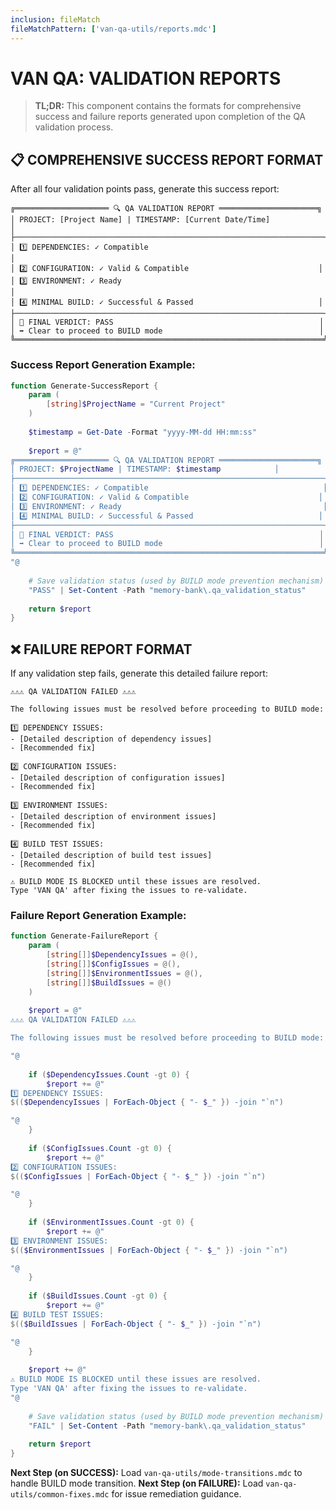 ```yaml
---
inclusion: fileMatch
fileMatchPattern: ['van-qa-utils/reports.mdc']
---
```

# VAN QA: VALIDATION REPORTS

> **TL;DR:** This component contains the formats for comprehensive success and failure reports generated upon completion of the QA validation process.

## 📋 COMPREHENSIVE SUCCESS REPORT FORMAT

After all four validation points pass, generate this success report:

```
╔═════════════════════ 🔍 QA VALIDATION REPORT ══════════════════════╗
│ PROJECT: [Project Name] | TIMESTAMP: [Current Date/Time]            │
├─────────────────────────────────────────────────────────────────────┤
│ 1️⃣ DEPENDENCIES: ✓ Compatible                                       │
│ 2️⃣ CONFIGURATION: ✓ Valid & Compatible                             │
│ 3️⃣ ENVIRONMENT: ✓ Ready                                             │
│ 4️⃣ MINIMAL BUILD: ✓ Successful & Passed                            │
├─────────────────────────────────────────────────────────────────────┤
│ 🚨 FINAL VERDICT: PASS                                              │
│ ➡️ Clear to proceed to BUILD mode                                   │
╚═════════════════════════════════════════════════════════════════════╝
```

### Success Report Generation Example:
```powershell
function Generate-SuccessReport {
    param (
        [string]$ProjectName = "Current Project"
    )
    
    $timestamp = Get-Date -Format "yyyy-MM-dd HH:mm:ss"
    
    $report = @"
╔═════════════════════ 🔍 QA VALIDATION REPORT ══════════════════════╗
│ PROJECT: $ProjectName | TIMESTAMP: $timestamp            │
├─────────────────────────────────────────────────────────────────────┤
│ 1️⃣ DEPENDENCIES: ✓ Compatible                                       │
│ 2️⃣ CONFIGURATION: ✓ Valid & Compatible                             │
│ 3️⃣ ENVIRONMENT: ✓ Ready                                             │
│ 4️⃣ MINIMAL BUILD: ✓ Successful & Passed                            │
├─────────────────────────────────────────────────────────────────────┤
│ 🚨 FINAL VERDICT: PASS                                              │
│ ➡️ Clear to proceed to BUILD mode                                   │
╚═════════════════════════════════════════════════════════════════════╝
"@
    
    # Save validation status (used by BUILD mode prevention mechanism)
    "PASS" | Set-Content -Path "memory-bank\.qa_validation_status"
    
    return $report
}
```

## ❌ FAILURE REPORT FORMAT

If any validation step fails, generate this detailed failure report:

```
⚠️⚠️⚠️ QA VALIDATION FAILED ⚠️⚠️⚠️

The following issues must be resolved before proceeding to BUILD mode:

1️⃣ DEPENDENCY ISSUES:
- [Detailed description of dependency issues]
- [Recommended fix]

2️⃣ CONFIGURATION ISSUES:
- [Detailed description of configuration issues]
- [Recommended fix]

3️⃣ ENVIRONMENT ISSUES:
- [Detailed description of environment issues]
- [Recommended fix]

4️⃣ BUILD TEST ISSUES:
- [Detailed description of build test issues]
- [Recommended fix]

⚠️ BUILD MODE IS BLOCKED until these issues are resolved.
Type 'VAN QA' after fixing the issues to re-validate.
```

### Failure Report Generation Example:
```powershell
function Generate-FailureReport {
    param (
        [string[]]$DependencyIssues = @(),
        [string[]]$ConfigIssues = @(),
        [string[]]$EnvironmentIssues = @(),
        [string[]]$BuildIssues = @()
    )
    
    $report = @"
⚠️⚠️⚠️ QA VALIDATION FAILED ⚠️⚠️⚠️

The following issues must be resolved before proceeding to BUILD mode:

"@
    
    if ($DependencyIssues.Count -gt 0) {
        $report += @"
1️⃣ DEPENDENCY ISSUES:
$(($DependencyIssues | ForEach-Object { "- $_" }) -join "`n")

"@
    }
    
    if ($ConfigIssues.Count -gt 0) {
        $report += @"
2️⃣ CONFIGURATION ISSUES:
$(($ConfigIssues | ForEach-Object { "- $_" }) -join "`n")

"@
    }
    
    if ($EnvironmentIssues.Count -gt 0) {
        $report += @"
3️⃣ ENVIRONMENT ISSUES:
$(($EnvironmentIssues | ForEach-Object { "- $_" }) -join "`n")

"@
    }
    
    if ($BuildIssues.Count -gt 0) {
        $report += @"
4️⃣ BUILD TEST ISSUES:
$(($BuildIssues | ForEach-Object { "- $_" }) -join "`n")

"@
    }
    
    $report += @"
⚠️ BUILD MODE IS BLOCKED until these issues are resolved.
Type 'VAN QA' after fixing the issues to re-validate.
"@
    
    # Save validation status (used by BUILD mode prevention mechanism)
    "FAIL" | Set-Content -Path "memory-bank\.qa_validation_status"
    
    return $report
}
```

**Next Step (on SUCCESS):** Load `van-qa-utils/mode-transitions.mdc` to handle BUILD mode transition.
**Next Step (on FAILURE):** Load `van-qa-utils/common-fixes.mdc` for issue remediation guidance. 